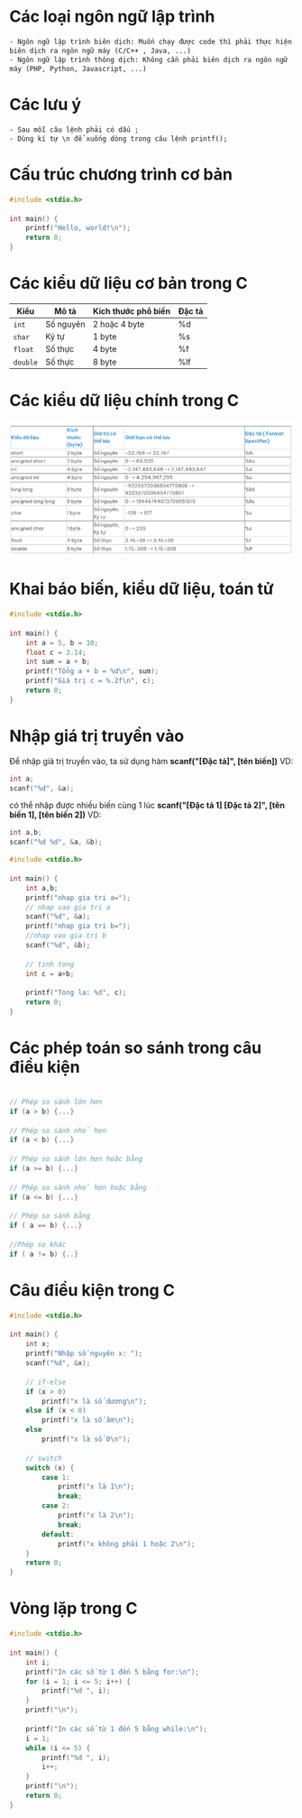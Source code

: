 # Các loại ngôn ngữ lập trình
    - Ngôn ngữ lập trình biên dịch: Muốn chạy được code thì phải thực hiện biên dịch ra ngôn ngữ máy (C/C++ , Java, ...)
    - Ngôn ngữ lập trình thông dịch: Không cần phải biên dịch ra ngôn ngữ máy (PHP, Python, Javascript, ...)



# Các lưu ý
    - Sau mỗi câu lệnh phải có dấu ;
    - Dùng kí tự \n để xuống dòng trong câu lệnh printf();

# Cấu trúc chương trình cơ bản

```c
#include <stdio.h>

int main() {
    printf("Hello, world!\n");
    return 0;
}
```

# Các kiểu dữ liệu cơ bản trong C

| Kiểu     | Mô tả                 | Kích thước phổ biến |Đặc tả|
| -------- | --------------------- | ------------------- |------|
| `int`    | Số nguyên             | 2 hoặc 4 byte       |%d    |
| `char`   | Ký tự                 | 1 byte              |%s    |
| `float`  | Số thực               | 4 byte              |%f    |
| `double` | Số thực               | 8 byte              |%lf   |




# Các kiểu dữ liệu chính trong C

![alt text](image.png)




# Khai báo biến, kiểu dữ liệu, toán tử



```c
#include <stdio.h>

int main() {
    int a = 5, b = 10;
    float c = 3.14;
    int sum = a + b;
    printf("Tổng a + b = %d\n", sum);
    printf("Giá trị c = %.2f\n", c);
    return 0;
}
```

# Nhập giá trị truyền vào

Để nhập giá trị truyền vào, ta sử dụng hàm <b>scanf("[Đặc tả]", [tên biến])</b>
VD: 
```c
int a;
scanf("%d", &a);
```


có thể nhập được nhiều biến cùng 1 lúc <b>scanf("[Đặc tả 1] [Đặc tả 2]", [tên biến 1], [tên biến 2])</b>
VD: 
```c
int a,b;
scanf("%d %d", &a, &b);
```

```c
#include <stdio.h>

int main() {
    int a,b;
    printf("nhap gia tri a=");
    // nhap vao gia tri a
    scanf("%d", &a);
    printf("nhap gia tri b=");
    //nhap vao gia tri b
    scanf("%d", &b);

    // tinh tong
    int c = a+b;

    printf("Tong la: %d", c);
    return 0;
}

```

# Các phép toán so sánh trong câu điều kiện

```c

// Phép so sánh lớn hơn
if (a > b) {...}

// Phép so sánh nhỏ hơn
if (a < b) {...}

// Phép so sánh lớn hơn hoặc bằng
if (a >= b) {...}

// Phép so sánh nhỏ hơn hoặc bằng
if (a <= b) {...}

// Phép so sánh bằng
if ( a == b) {...}

//Phép so khác
if ( a != b) {..}


```



# Câu điều kiện trong C

```c
#include <stdio.h>

int main() {
    int x;
    printf("Nhập số nguyên x: ");
    scanf("%d", &x);

    // if-else
    if (x > 0)
        printf("x là số dương\n");
    else if (x < 0)
        printf("x là số âm\n");
    else
        printf("x là số 0\n");

    // switch
    switch (x) {
        case 1:
            printf("x là 1\n");
            break;
        case 2:
            printf("x là 2\n");
            break;
        default:
            printf("x không phải 1 hoặc 2\n");
    }
    return 0;
}
```


# Vòng lặp trong C

```c
#include <stdio.h>

int main() {
    int i;
    printf("In các số từ 1 đến 5 bằng for:\n");
    for (i = 1; i <= 5; i++) {
        printf("%d ", i);
    }
    printf("\n");

    printf("In các số từ 1 đến 5 bằng while:\n");
    i = 1;
    while (i <= 5) {
        printf("%d ", i);
        i++;
    }
    printf("\n");
    return 0;
}
```